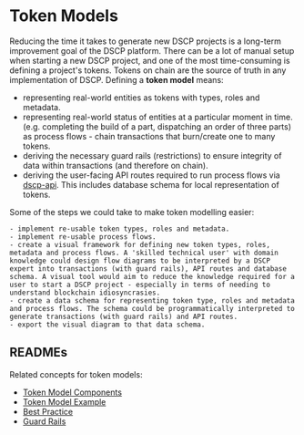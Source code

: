 # Token Models

Reducing the time it takes to generate new DSCP projects is a long-term improvement goal of the DSCP platform. There can be a lot of manual setup when starting a new DSCP project, and one of the most time-consuming is defining a project's tokens. Tokens on chain are the source of truth in any implementation of DSCP. Defining a **token model** means:

- representing real-world entities as tokens with types, roles and metadata.
- representing real-world status of entities at a particular moment in time. (e.g. completing the build of a part, dispatching an order of three parts) as process flows - chain transactions that burn/create one to many tokens.
- deriving the necessary guard rails (restrictions) to ensure integrity of data within transactions (and therefore on chain).
- deriving the user-facing API routes required to run process flows via [dscp-api](https://github.com/digicatapult/dscp-api). This includes database schema for local representation of tokens.

Some of the steps we could take to make token modelling easier:

    - implement re-usable token types, roles and metadata.
    - implement re-usable process flows.
    - create a visual framework for defining new token types, roles, metadata and process flows. A 'skilled technical user' with domain knowledge could design flow diagrams to be interpreted by a DSCP expert into transactions (with guard rails), API routes and database schema. A visual tool would aim to reduce the knowledge required for a user to start a DSCP project - especially in terms of needing to understand blockchain idiosyncrasies.
    - create a data schema for representing token type, roles and metadata and process flows. The schema could be programmatically interpreted to generate transactions (with guard rails) and API routes.
    - export the visual diagram to that data schema.

## READMEs

Related concepts for token models:

- [Token Model Components](./components.md)
- [Token Model Example](./example.md)
- [Best Practice](./bestPractice.md)
- [Guard Rails](./guardRails.md)
